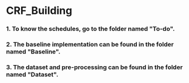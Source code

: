 # CRF_Building
### 1. To know the schedules, go to the folder named "To-do".
### 2. The baseline implementation can be found in the folder named "Baseline".
### 3. The dataset and pre-processing can be found in the folder named "Dataset".
